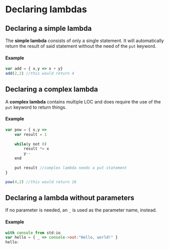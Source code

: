# Declaring lambdas

## Declaring a simple lambda

The **simple lambda** consists of only a single statement. It will automatically return the result of said statement without the need of the `put` keyword.

#### Example

```javascript
var add = { x,y => x + y}
add(2,2) //this would return 4
```

## Declaring a complex lambda

A **complex lambda** contains multiple LOC and does require the use of the `put` keyword to return things.

#### Example

```javascript
var pow = { x,y => 
    var result = 1
    
    while(y not 0)
        result *= x
        y--
    end
    
    put result //complex lambda needs a put statement
}

pow(4,2) //this would return 16
```

## Declaring a lambda without parameters

If no parameter is needed, an `_` is used as the parameter name, instead.

#### Example

```javascript
with console from std:io
var hello = { _ => console->out:"Hello, world!" }
hello:
```

